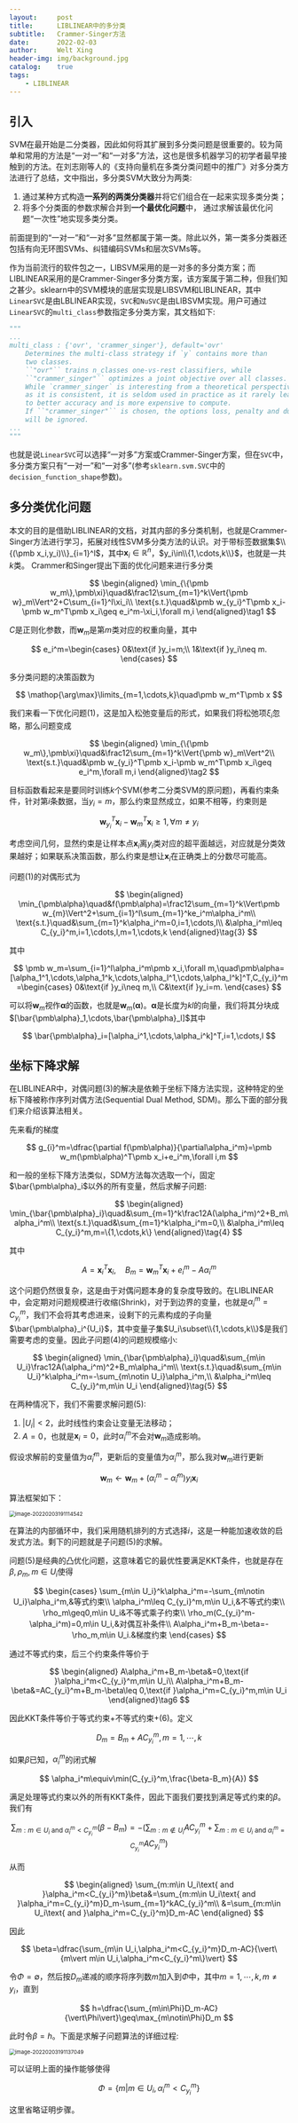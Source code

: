```yaml
---
layout:     post
title:      LIBLINEAR中的多分类
subtitle:   Crammer-Singer方法
date:       2022-02-03
author:     Welt Xing
header-img: img/background.jpg
catalog:    true
tags:
    - LIBLINEAR
---
```


## 引入

SVM在最开始是二分类器，因此如何将其扩展到多分类问题是很重要的。较为简单和常用的方法是“一对一”和“一对多”方法，这也是很多机器学习的初学者最早接触到的方法。在刘志刚等人的《支持向量机在多类分类问题中的推广》对多分类方法进行了总结，文中指出，多分类SVM大致分为两类:

1. 通过某种方式构造**一系列的两类分类器**并将它们组合在一起来实现多类分类；
2. 将多个分类面的参数求解合并到**一个最优化问题**中， 通过求解该最优化问题“一次性”地实现多类分类。

前面提到的“一对一”和“一对多”显然都属于第一类。除此以外，第一类多分类器还包括有向无环图SVMs、纠错编码SVMs和层次SVMs等。

作为当前流行的软件包之一，LIBSVM采用的是一对多的多分类方案；而LIBLINEAR采用的是Crammer-Singer多分类方案，该方案属于第二种，但我们知之甚少。sklearn中的SVM模块的底层实现是LIBSVM和LIBLINEAR，其中`LinearSVC`是由LBLINEAR实现，`SVC`和`NuSVC`是由LIBSVM实现。用户可通过`LinearSVC`的`multi_class`参数指定多分类方案，其文档如下:

```python
"""
...
multi_class : {'ovr', 'crammer_singer'}, default='ovr'
    Determines the multi-class strategy if `y` contains more than
    two classes.
    ``"ovr"`` trains n_classes one-vs-rest classifiers, while
    ``"crammer_singer"`` optimizes a joint objective over all classes.
    While `crammer_singer` is interesting from a theoretical perspective
    as it is consistent, it is seldom used in practice as it rarely leads
    to better accuracy and is more expensive to compute.
    If ``"crammer_singer"`` is chosen, the options loss, penalty and dual
    will be ignored.
...
"""
```

也就是说`LinearSVC`可以选择“一对多”方案或Crammer-Singer方案，但在`SVC`中，多分类方案只有“一对一”和“一对多”(参考`sklearn.svm.SVC`中的`decision_function_shape`参数)。

## 多分类优化问题

本文的目的是借助LIBLINEAR的文档，对其内部的多分类机制，也就是Crammer-Singer方法进行学习，拓展对线性SVM多分类方法的认识。对于带标签数据集$\\{(\pmb x_i,y_i)\\}_{i=1}^l$，其中$\pmb x_i\in\mathbb{R}^n$，$y_i\in\\{1,\cdots,k\\}$，也就是一共$k$类。 Crammer和Singer提出下面的优化问题来进行多分类

$$
\begin{aligned}
\min_{\{\pmb w_m\},\pmb\xi}\quad&\frac12\sum_{m=1}^k\Vert{\pmb w}_m\Vert^2+C\sum_{i=1}^l\xi_i\\
\text{s.t.}\quad&\pmb w_{y_i}^T\pmb x_i-\pmb w_m^T\pmb x_i\geq e_i^m-\xi_i,\forall m,i
\end{aligned}\tag1
$$

$C$是正则化参数，而$\pmb w_m$是第$m$类对应的权重向量，其中

$$
e_i^m=\begin{cases}
0&\text{if }y_i=m;\\
1&\text{if }y_i\neq m.
\end{cases}
$$

多分类问题的决策函数为

$$
\mathop{\arg\max}\limits_{m=1,\cdots,k}\quad\pmb w_m^T\pmb x
$$

我们来看一下优化问题(1)，这是加入松弛变量后的形式，如果我们将松弛项$\xi_i$忽略，那么问题变成

$$
\begin{aligned}
\min_{\{\pmb w_m\},\pmb\xi}\quad&\frac12\sum_{m=1}^k\Vert{\pmb w}_m\Vert^2\\
\text{s.t.}\quad&\pmb w_{y_i}^T\pmb x_i-\pmb w_m^T\pmb x_i\geq e_i^m,\forall m,i
\end{aligned}\tag2
$$

目标函数看起来是要同时训练$k$个SVM(参考二分类SVM的原问题)，再看约束条件，针对第$i$条数据，当$y_i=m$，那么约束显然成立，如果不相等，约束则是

$$
\pmb w_{y_i}^T\pmb x_i-\pmb w_{m}^T\pmb x_i\geq1,\forall m\neq y_i 
$$

考虑空间几何，显然约束是让样本点$\pmb x_i$离$y_i$类对应的超平面越远，对应就是分类效果越好；如果联系决策函数，那么约束是想让$\pmb x_i$在正确类上的分数尽可能高。

问题(1)的对偶形式为

$$
\begin{aligned}
\min_{\pmb\alpha}\quad&f(\pmb\alpha)=\frac12\sum_{m=1}^k\Vert\pmb w_{m}\Vert^2+\sum_{i=1}^l\sum_{m=1}^ke_i^m\alpha_i^m\\
\text{s.t.}\quad&\sum_{m=1}^k\alpha_i^m=0,i=1,\cdots,l\\
&\alpha_i^m\leq C_{y_i}^m,i=1,\cdots,l,m=1,\cdots,k
\end{aligned}\tag{3}
$$

其中

$$
\pmb w_m=\sum_{i=1}^l\alpha_i^m\pmb x_i,\forall m,\quad\pmb\alpha=[\alpha_1^1,\cdots,\alpha_1^k,\cdots,\alpha_l^1,\cdots,\alpha_l^k]^T,C_{y_i}^m=\begin{cases}
0&\text{if }y_i\neq m,\\
C&\text{if }y_i=m.
\end{cases}
$$

可以将$\pmb w_{m}$视作$\pmb\alpha$的函数，也就是$\pmb w_m(\pmb\alpha)$。$\pmb\alpha$是长度为$kl$的向量，我们将其分块成$[\bar{\pmb\alpha}_1,\cdots,\bar{\pmb\alpha}_l]$其中

$$
\bar{\pmb\alpha}_i=[\alpha_i^1,\cdots,\alpha_i^k]^T,i=1,\cdots,l
$$

## 坐标下降求解

在LIBLINEAR中，对偶问题(3)的解决是依赖于坐标下降方法实现，这种特定的坐标下降被称作序列对偶方法(Sequential Dual Method, SDM)。那么下面的部分我们来介绍该算法相关。

先来看$f$的梯度

$$
g_{i}^m=\dfrac{\partial f(\pmb\alpha)}{\partial\alpha_i^m}=\pmb w_m(\pmb\alpha)^T\pmb x_i+e_i^m,\forall i,m
$$

和一般的坐标下降方法类似，SDM方法每次选取一个$i$，固定$\bar{\pmb\alpha}_i$以外的所有变量，然后求解子问题:

$$
\begin{aligned}
\min_{\bar{\pmb\alpha}_i}\quad&\sum_{m=1}^k\frac12A(\alpha_i^m)^2+B_m\alpha_i^m\\
\text{s.t.}\quad&\sum_{m=1}^k\alpha_i^m=0,\\
&\alpha_i^m\leq C_{y_i}^m,m=\{1,\cdots,k\}
\end{aligned}\tag{4}
$$

其中

$$
A=\pmb x_i^T\pmb x_i,\quad B_m=\pmb w_m^T\pmb x_i+e_i^m-A\alpha_i^m
$$

这个问题仍然很复杂，这是由于对偶问题本身的复杂度导致的。在LIBLINEAR中，会定期对问题规模进行收缩(Shrink)，对于到边界的变量，也就是$\alpha_i^m=C_{y_i}^m$，我们不会将其考虑进来，设剩下的元素构成的子向量$\bar{\pmb\alpha}_i^{U_i}$，其中变量子集$U_i\subset\\{1,\cdots,k\\}$是我们需要考虑的变量。因此子问题(4)的问题规模缩小:

$$
\begin{aligned}
\min_{\bar{\pmb\alpha}_i}\quad&\sum_{m\in U_i}\frac12A(\alpha_i^m)^2+B_m\alpha_i^m\\
\text{s.t.}\quad&\sum_{m\in U_i}^k\alpha_i^m=-\sum_{m\notin U_i}\alpha_i^m,\\
&\alpha_i^m\leq C_{y_i}^m,m\in U_i
\end{aligned}\tag{5}
$$

在两种情况下，我们不需要求解问题(5):

1. $\vert U_i\vert<2$，此时线性约束会让变量无法移动；
2. $A=0$，也就是$\pmb x_i=0$，此时$\alpha_i^m$不会对$\pmb w_m$造成影响。

假设求解前的变量值为$\hat{\alpha}_i^m$，更新后的变量值为$\alpha_i^m$，那么我对$\pmb w_m$进行更新

$$
\pmb w_m\gets\pmb w_m+(\alpha_i^m-\hat{\alpha}_i^m)y_i\pmb x_i
$$

算法框架如下：

<img src="/img/image-20220203191114542.png" alt="image-20220203191114542" style="zoom:67%;" />

在算法的内部循环中，我们采用随机排列的方式选择$i$，这是一种能加速收敛的启发式方法。剩下的问题就是子问题(5)的求解。

问题(5)是经典的凸优化问题，这意味着它的最优性要满足KKT条件，也就是存在$\beta,\rho_m,m\in U_i$使得

$$
\begin{cases}
\sum_{m\in U_i}^k\alpha_i^m=-\sum_{m\notin U_i}\alpha_i^m,&等式约束\\
\alpha_i^m\leq C_{y_i}^m,m\in U_i,&不等式约束\\
\rho_m\geq0,m\in U_i&不等式乘子约束\\
\rho_m(C_{y_i}^m-\alpha_i^m)=0,m\in U_i,&对偶互补条件\\
A\alpha_i^m+B_m-\beta=-\rho_m,m\in U_i.&梯度约束
\end{cases}
$$

通过不等式约束，后三个约束条件等价于

$$
\begin{aligned}
A\alpha_i^m+B_m-\beta&=0,\text{if }\alpha_i^m<C_{y_i}^m,m\in U_i\\
A\alpha_i^m+B_m-\beta&=AC_{y_i}^m+B_m-\beta\leq 0,\text{if }\alpha_i^m=C_{y_i}^m,m\in U_i
\end{aligned}\tag6
$$

因此KKT条件等价于等式约束+不等式约束+(6)。定义

$$
D_m=B_m+AC_{y_i}^m,m=1,\cdots,k
$$

如果$\beta$已知，$\alpha_i^m$的闭式解

$$
\alpha_i^m\equiv\min(C_{y_i}^m,\frac{\beta-B_m}{A})
$$

满足处理等式约束以外的所有KKT条件，因此下面我们要找到满足等式约束的$\beta$。我们有

$$
\sum_{m:m\in U_i\text{ and }\alpha_i^m<C_{y_i}^m}(\beta-B_m)=-(\sum_{m:m\notin U_i}AC_{y_i}^m+\sum_{m:m\in U_i\text{ and }\alpha_i^m=C_{y_i}^m}AC_{y_i}^m)
$$

从而

$$
\begin{aligned}
\sum_{m:m\in U_i\text{ and }\alpha_i^m<C_{y_i}^m}\beta&=\sum_{m:m\in U_i\text{ and }\alpha_i^m=C_{y_i}^m}D_m-\sum_{m=1}^kAC_{y_i}^m\\
&=\sum_{m:m\in U_i\text{ and }\alpha_i^m=C_{y_i}^m}D_m-AC
\end{aligned}
$$

因此

$$
\beta=\dfrac{\sum_{m\in U_i,\alpha_i^m<C_{y_i}^m}D_m-AC}{\vert\{m\vert m\in U_i,\alpha_i^m<C_{y_i}^m\}\vert}
$$

令$\Phi=\emptyset$，然后按$D_m$递减的顺序将序列数$m$加入到$\Phi$中，其中$m=1,\cdots,k,m\neq y_i$，直到

$$
h=\dfrac{\sum_{m\in\Phi}D_m-AC}{\vert\Phi\vert}\geq\max_{m\notin\Phi}D_m
$$

此时令$\beta=h$。下面是求解子问题算法的详细过程:

<img src="/img/image-20220203191137049.png" alt="image-20220203191137049" style="zoom:67%;" />

可以证明上面的操作能够使得

$$
\Phi=\{m\vert m\in U_i,\alpha_i^m<C_{y_i}^m\}
$$

这里省略证明步骤。
